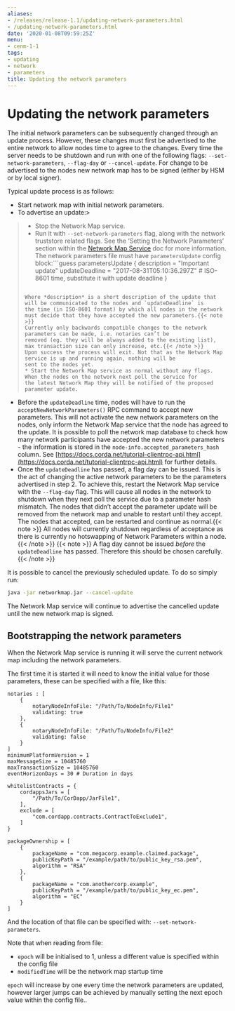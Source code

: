 ```yaml
---
aliases:
- /releases/release-1.1/updating-network-parameters.html
- /updating-network-parameters.html
date: '2020-01-08T09:59:25Z'
menu:
- cenm-1-1
tags:
- updating
- network
- parameters
title: Updating the network parameters
---
```



# Updating the network parameters

The initial network parameters can be subsequently changed through an update process. However, these changes must first
be advertised to the entire network to allow nodes time to agree to the changes. Every time the server needs to be shutdown
and run with one of the following flags: `--set-network-parameters`, `--flag-day` or `--cancel-update`. For change to be
advertised to the nodes new network map has to be signed (either by HSM or by local signer).

Typical update process is as follows:


* Start network map with initial network parameters.
* To advertise an update:> 
> 
> * Stop the Network Map service.
> * Run it with `--set-network-parameters` flag, along with the network truststore related flags. See the ‘Setting
> the Network Parameters’ section within the [Network Map Service](network-map.md) doc for more information. The network parameters
> file must have `parametersUpdate` config block:```guess
> parametersUpdate {
>     description = "Important update"
>     updateDeadline = "2017-08-31T05:10:36.297Z" # ISO-8601 time, substitute it with update deadline
> }
> ```
> 
> Where *description* is a short description of the update that will be communicated to the nodes and `updateDeadline` is
> the time (in ISO-8601 format) by which all nodes in the network must decide that they have accepted the new parameters.{{< note >}}
> Currently only backwards compatible changes to the network parameters can be made, i.e. notaries can’t be
> removed (eg. they will be always added to the existing list), max transaction size can only increase, etc.{{< /note >}}
> Upon success the process will exit. Not that as the Network Map service is up and running again, nothing will be
> sent to the nodes yet.
> * Start the Network Map service as normal without any flags. When the nodes on the network next poll the service for
> the latest Network Map they will be notified of the proposed parameter update.



* Before the `updateDeadline` time, nodes will have to run the `acceptNewNetworkParameters()` RPC command to accept
new parameters. This will not
activate the new network parameters on the nodes, only inform the Network Map service that the node has agreed to the
update. It is possible to poll the network map database to check how many network participants have accepted the new
network parameters - the information is stored in the `node-info.accepted_parameters_hash` column. See
[https://docs.corda.net/tutorial-clientrpc-api.html](https://docs.corda.net/tutorial-clientrpc-api.html) for further details.
* Once the `updateDeadline` has passed, a flag day can be issued. This is the act of changing the active network
parameters to be the parameters advertised in step 2. To achieve this, restart the Network Map service with the
`--flag-day` flag. This will cause all nodes in the network to shutdown when they next poll the service due to a
parameter hash mismatch. The nodes that didn’t accept the parameter update will be removed from the network map and
unable to restart until they accept. The nodes that accepted, can be restarted and continue as normal.{{< note >}}
All nodes will currently shutdown regardless of acceptance as there is currently no hotswapping of Network
Parameters within a node.{{< /note >}}
{{< note >}}
A flag day cannot be issued *before* the `updateDeadline` has passed. Therefore this should be chosen carefully.{{< /note >}}


It is possible to cancel the previously scheduled update. To do so simply run:

```bash
java -jar networkmap.jar --cancel-update
```

The Network Map service will continue to advertise the cancelled update until the new network map is signed.


## Bootstrapping the network parameters

When the Network Map service is running it will serve the current network map including the network parameters.

The first time it is started it will need to know the initial value for those parameters, these
can be specified with a file, like this:

```guess
notaries : [
    {
        notaryNodeInfoFile: "/Path/To/NodeInfo/File1"
        validating: true
    },
    {
        notaryNodeInfoFile: "/Path/To/NodeInfo/File2"
        validating: false
    }
]
minimumPlatformVersion = 1
maxMessageSize = 10485760
maxTransactionSize = 10485760
eventHorizonDays = 30 # Duration in days

whitelistContracts = {
    cordappsJars = [
        "/Path/To/CorDapp/JarFile1",
    ],
    exclude = [
        "com.cordapp.contracts.ContractToExclude1",
    ]
}

packageOwnership = [
    {
        packageName = "com.megacorp.example.claimed.package",
        publicKeyPath = "/example/path/to/public_key_rsa.pem",
        algorithm = "RSA"
    },
    {
        packageName = "com.anothercorp.example",
        publicKeyPath = "/example/path/to/public_key_ec.pem",
        algorithm = "EC"
    }
]
```

And the location of that file can be specified with: `--set-network-parameters`.

Note that when reading from file:


* `epoch` will be initialised to 1, unless a different value is specified within the config file
* `modifiedTime` will be the network map startup time

`epoch` will increase by one every time the network parameters are updated, however larger jumps can be achieved by
manually setting the next epoch value within the config file..

